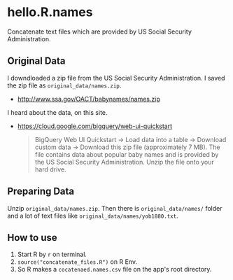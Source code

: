 hello.R.names
=============

Concatenate text files which are provided by US Social Security Administration.


Original Data
-------------

I downdloaded a zip file from the US Social Security Administration.
I saved the zip file as `original_data/names.zip`.

- http://www.ssa.gov/OACT/babynames/names.zip

I heard about the data, on this site.

- https://cloud.google.com/bigquery/web-ui-quickstart

    > BigQuery Web UI Quickstart -> Load data into a table ->
    Download custom data ->  Download this zip file (approximately 7 MB).
    The file contains data about popular baby names and is provided by
    the US Social Security Administration. Unzip the file onto your hard drive.


Preparing Data
--------------

Unzip `original_data/names.zip`.
Then there is `original_data/names/` folder and a lot of text files
like `original_data/names/yob1880.txt`.


How to use
----------

1. Start R by `r` on terminal.
2. `source("concatenate_files.R")` on R Env.
3. So R makes a `cocatenaed.names.csv` file on the app's root directory.
